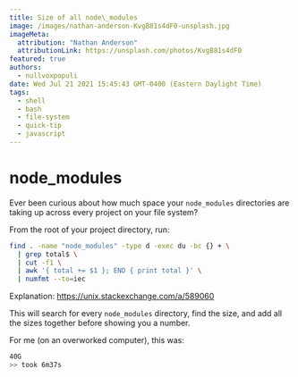 ```yaml
---
title: Size of all node\_modules
image: /images/nathan-anderson-KvgB81s4dF0-unsplash.jpg
imageMeta:
  attribution: "Nathan Anderson"
  attributionLink: https://unsplash.com/photos/KvgB81s4dF0
featured: true
authors:
  - nullvoxpopuli
date: Wed Jul 21 2021 15:45:43 GMT-0400 (Eastern Daylight Time)
tags:
  - shell
  - bash
  - file-system
  - quick-tip
  - javascript
---
```


# node\_modules

Ever been curious about how much space your `node_modules` directories are taking up across every project on your file system?

From the root of your project directory, run:
```bash
find . -name "node_modules" -type d -exec du -bc {} + \
  | grep total$ \
  | cut -f1 \
  | awk '{ total += $1 }; END { print total }' \
  | numfmt --to=iec
```

Explanation: https://unix.stackexchange.com/a/589060

This will search for every `node_modules` directory, find the size, and add all the sizes together before showing you a number.

For me (on an overworked computer), this was:

```bash
40G
>> took 6m37s
```
